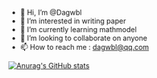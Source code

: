 - 👋 Hi, I’m @Dagwbl
- 👀 I’m interested in writing paper
- 🌱 I’m currently learning mathmodel
- 💞️ I’m looking to collaborate on anyone
- 📫 How to reach me : dagwbl@qq.com

[![Anurag's GitHub stats](https://github-readme-stats.vercel.app/api?username=Dagwbl)](https://github.com/anuraghazra/github-readme-stats)
<!---
Dagwbl/Dagwbl is a ✨ special ✨ repository because its `README.md` (this file) appears on your GitHub profile.
You can click the Preview link to take a look at your changes.
--->

